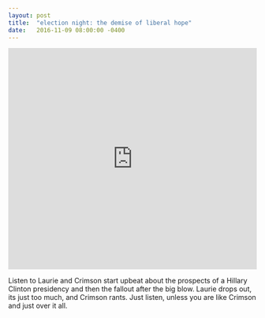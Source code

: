 ```yaml
---
layout: post
title:  "election night: the demise of liberal hope"
date:   2016-11-09 08:00:00 -0400
---
```

<iframe width="100%" height="450" scrolling="no" frameborder="no" src="https://w.soundcloud.com/player/?url=https%3A//api.soundcloud.com/tracks/292255664&amp;auto_play=false&amp;hide_related=false&amp;show_comments=true&amp;show_user=true&amp;show_reposts=false&amp;visual=true"></iframe>

Listen to Laurie and Crimson start upbeat about the prospects of a Hillary Clinton presidency and then the fallout after the big blow. Laurie drops out, its just too much, and Crimson rants. Just listen, unless you are like Crimson and just over it all. 
